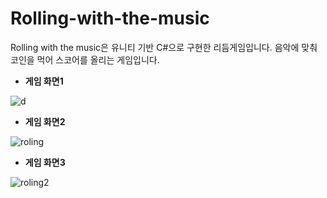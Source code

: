# Rolling-with-the-music
Rolling with the music은 유니티 기반 C#으로 구현한 리듬게임입니다.
음악에 맞춰 코인을 먹어 스코어를 올리는 게임입니다.

* __게임 화면1__

![d](https://user-images.githubusercontent.com/54675896/64034182-1bddf580-cb89-11e9-99cb-52d7923a54d0.png)

* __게임 화면2__

![roling](https://user-images.githubusercontent.com/54675896/64034298-59db1980-cb89-11e9-9905-95a0fe5b8ff7.png)

* __게임 화면3__

![roling2](https://user-images.githubusercontent.com/54675896/64034306-5cd60a00-cb89-11e9-85e9-8f73ef6d5ab7.png)

